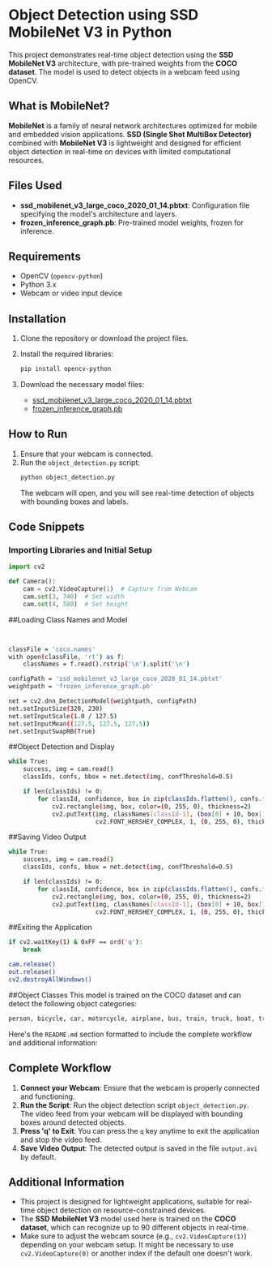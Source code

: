 # Object Detection using SSD MobileNet V3 in Python

This project demonstrates real-time object detection using the **SSD MobileNet V3** architecture, with pre-trained weights from the **COCO dataset**. The model is used to detect objects in a webcam feed using OpenCV.

## What is MobileNet?

**MobileNet** is a family of neural network architectures optimized for mobile and embedded vision applications. **SSD (Single Shot MultiBox Detector)** combined with **MobileNet V3** is lightweight and designed for efficient object detection in real-time on devices with limited computational resources.

## Files Used

- **ssd_mobilenet_v3_large_coco_2020_01_14.pbtxt**: Configuration file specifying the model's architecture and layers.
- **frozen_inference_graph.pb**: Pre-trained model weights, frozen for inference.

## Requirements

- OpenCV (`opencv-python`)
- Python 3.x
- Webcam or video input device

## Installation

1. Clone the repository or download the project files.
2. Install the required libraries:
    ```bash
    pip install opencv-python
    ```

3. Download the necessary model files:
   - [ssd_mobilenet_v3_large_coco_2020_01_14.pbtxt](ssd_mobilenet_v3_large_coco_2020_01_14.pbtxt)
   - [frozen_inference_graph.pb](frozen_inference_graph.pb)

## How to Run

1. Ensure that your webcam is connected.
2. Run the `object_detection.py` script:
   ```bash
   python object_detection.py
   ```
   The webcam will open, and you will see real-time detection of objects with bounding boxes and labels.

## Code Snippets

### Importing Libraries and Initial Setup

```python
import cv2

def Camera():
    cam = cv2.VideoCapture(1)  # Capture from Webcam 
    cam.set(3, 740)  # Set width
    cam.set(4, 580)  # Set height
```
##Loading Class Names and Model
```bash
  

classFile = 'coco.names'
with open(classFile, 'rt') as f:
    classNames = f.read().rstrip('\n').split('\n')

configPath = 'ssd_mobilenet_v3_large_coco_2020_01_14.pbtxt'
weightpath = 'frozen_inference_graph.pb'

net = cv2.dnn_DetectionModel(weightpath, configPath)
net.setInputSize(320, 230)
net.setInputScale(1.0 / 127.5)
net.setInputMean((127.5, 127.5, 127.5))
net.setInputSwapRB(True)
```
##Object Detection and Display
``` bash
while True:
    success, img = cam.read()
    classIds, confs, bbox = net.detect(img, confThreshold=0.5)

    if len(classIds) != 0:
        for classId, confidence, box in zip(classIds.flatten(), confs.flatten(), bbox):
            cv2.rectangle(img, box, color=(0, 255, 0), thickness=2)
            cv2.putText(img, classNames[classId-1], (box[0] + 10, box[1] + 20), 
                        cv2.FONT_HERSHEY_COMPLEX, 1, (0, 255, 0), thickness=2)
```
##Saving Video Output
``` bash
while True:
    success, img = cam.read()
    classIds, confs, bbox = net.detect(img, confThreshold=0.5)

    if len(classIds) != 0:
        for classId, confidence, box in zip(classIds.flatten(), confs.flatten(), bbox):
            cv2.rectangle(img, box, color=(0, 255, 0), thickness=2)
            cv2.putText(img, classNames[classId-1], (box[0] + 10, box[1] + 20), 
                        cv2.FONT_HERSHEY_COMPLEX, 1, (0, 255, 0), thickness=2)
```
##Exiting the Application
``` Bash
if cv2.waitKey(1) & 0xFF == ord('q'):
    break

cam.release()
out.release()
cv2.destroyAllWindows()
```
##Object Classes
This model is trained on the COCO dataset and can detect the following object categories:
```bash
person, bicycle, car, motorcycle, airplane, bus, train, truck, boat, traffic light, fire hydrant, stop sign, parking meter, bench, bird, cat, dog, horse, sheep, cow, elephant, bear, zebra, giraffe, backpack, umbrella, handbag, tie, suitcase, frisbee, skis, snowboard, sports ball, kite, baseball bat, baseball glove, skateboard, surfboard, tennis racket, bottle, wine glass, cup, fork, knife, spoon, bowl, banana, apple, sandwich, orange, broccoli, carrot, hot dog, pizza, donut, cake, chair, couch, potted plant, bed, dining table, toilet, TV, laptop, mouse, remote, keyboard, cell phone, microwave, oven, toaster, sink, refrigerator, book, clock, vase, scissors, teddy bear, hair drier, toothbrush
```
Here's the `README.md` section formatted to include the complete workflow and additional information:


## Complete Workflow

1. **Connect your Webcam**: Ensure that the webcam is properly connected and functioning.
2. **Run the Script**: Run the object detection script `object_detection.py`. The video feed from your webcam will be displayed with bounding boxes around detected objects.
3. **Press 'q' to Exit**: You can press the `q` key anytime to exit the application and stop the video feed.
4. **Save Video Output**: The detected output is saved in the file `output.avi` by default.

## Additional Information

- This project is designed for lightweight applications, suitable for real-time object detection on resource-constrained devices.
- The **SSD MobileNet V3** model used here is trained on the **COCO dataset**, which can recognize up to 90 different objects in real-time.
- Make sure to adjust the webcam source (e.g., `cv2.VideoCapture(1)`) depending on your webcam setup. It might be necessary to use `cv2.VideoCapture(0)` or another index if the default one doesn't work.


